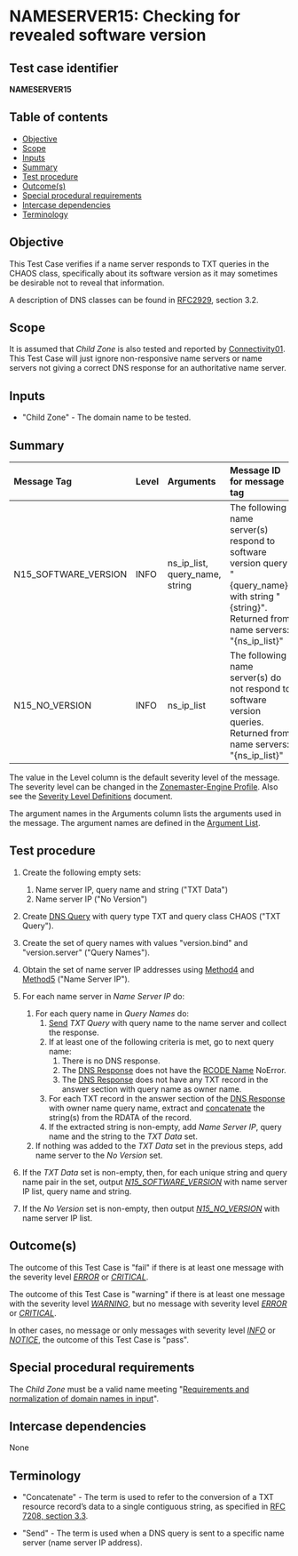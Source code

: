 # NAMESERVER15: Checking for revealed software version

## Test case identifier
**NAMESERVER15**

## Table of contents

* [Objective](#objective)
* [Scope](#scope)
* [Inputs](#inputs)
* [Summary](#summary)
* [Test procedure](#test-procedure)
* [Outcome(s)](#outcomes)
* [Special procedural requirements](#special-procedural-requirements)
* [Intercase dependencies](#intercase-dependencies)
* [Terminology](#terminology)

## Objective

This Test Case verifies if a name server responds to TXT queries in the CHAOS class, specifically
about its software version as it may sometimes be desirable not to reveal that information.

A description of DNS classes can be found in [RFC2929], section 3.2.

## Scope

It is assumed that *Child Zone* is also tested and reported by [Connectivity01].
This Test Case will just ignore non-responsive name servers or name servers not
giving a correct DNS response for an authoritative name server.

## Inputs

* "Child Zone" - The domain name to be tested.

## Summary

Message Tag                 | Level   | Arguments                      | Message ID for message tag
:---------------------------|:--------|:-------------------------------|:----------------------------------------------------------------------------------------------------------------------------
N15_SOFTWARE_VERSION        | INFO    | ns_ip_list, query_name, string | The following name server(s) respond to software version query "{query_name}" with string "{string}". Returned from name servers: "{ns_ip_list}"
N15_NO_VERSION              | INFO    | ns_ip_list                     | The following name server(s) do not respond to software version queries. Returned from name servers: "{ns_ip_list}"

The value in the Level column is the default severity level of the message. The
severity level can be changed in the [Zonemaster-Engine Profile]. Also see the
[Severity Level Definitions] document.

The argument names in the Arguments column lists the arguments used in the
message. The argument names are defined in the [Argument List].

## Test procedure

1. Create the following empty sets:
   1. Name server IP, query name and string ("TXT Data")
   2. Name server IP ("No Version")

2. Create [DNS Query] with query type TXT and query class CHAOS ("TXT Query").

3. Create the set of query names with values "version.bind"
   and "version.server" ("Query Names").

4. Obtain the set of name server IP addresses using [Method4] and
   [Method5] ("Name Server IP").

5. For each name server in *Name Server IP* do:
   1. For each query name in *Query Names* do:
      1. [Send] *TXT Query* with query name to
         the name server and collect the response.
      2. If at least one of the following criteria is met, go to next query name:
         1. There is no DNS response.
         2. The [DNS Response] does not have the [RCODE Name] NoError.
         3. The [DNS Response] does not have any TXT record in the
            answer section with query name as owner name.
      3. For each TXT record in the answer section of the [DNS Response]
         with owner name query name, extract and [concatenate] the string(s)
         from the RDATA of the record.
      4. If the extracted string is non-empty, add *Name Server IP*, query name
         and the string to the *TXT Data* set.
   2. If nothing was added to the *TXT Data* set in the previous steps,
      add name server to the *No Version* set.

6. If the *TXT Data* set is non-empty, then, for each unique
   string and query name pair in the set, output *[N15_SOFTWARE_VERSION]*
   with name server IP list, query name and string.

7. If the *No Version* set is non-empty, then output
   *[N15_NO_VERSION]* with name server IP list.

## Outcome(s)

The outcome of this Test Case is "fail" if there is at least one message
with the severity level *[ERROR]* or *[CRITICAL]*.

The outcome of this Test Case is "warning" if there is at least one message
with the severity level *[WARNING]*, but no message with severity level
*[ERROR]* or *[CRITICAL]*.

In other cases, no message or only messages with severity level
*[INFO]* or *[NOTICE]*, the outcome of this Test Case is "pass".

## Special procedural requirements

The *Child Zone* must be a valid name meeting
"[Requirements and normalization of domain names in input]".

## Intercase dependencies

None

## Terminology

* "Concatenate" - The term is used to refer to the conversion of a TXT
  resource record’s data to a single contiguous string, as specified in [RFC
  7208, section 3.3][RFC7208#3.3].

* "Send" - The term is used when a DNS query is sent to
  a specific name server (name server IP address).

[Argument List]:                                                https://github.com/zonemaster/zonemaster-engine/blob/master/docs/logentry_args.md
[Concatenate]:                                                  #terminology
[Connectivity01]:                                               ../Connectivity-TP/connectivity01.md
[CRITICAL]:                                                     ../SeverityLevelDefinitions.md#critical
[DEBUG]:                                                        ../SeverityLevelDefinitions.md#notice
[DNS Query and Response Defaults]:                              ../DNSQueryAndResponseDefaults.md
[DNS Query]:                                                    ../DNSQueryAndResponseDefaults.md#default-setting-in-dns-query
[DNS Response]:                                                 ./DNSQueryAndResponseDefaults.md#default-handling-of-a-dns-response
[ERROR]:                                                        ../SeverityLevelDefinitions.md#error
[INFO]:                                                         ../SeverityLevelDefinitions.md#info
[Message Tag Specification]:                                    ../../../../internal/templates/specifications/tests/MessageTagSpecification.md
[Method4]:                                                      ../Methods.md#method-4-obtain-glue-address-records-from-parent
[Method5]:                                                      ../Methods.md#method-5-obtain-the-name-server-address-records-from-child
[Methods]:                                                      ../Methods.md
[N15_NO_VERSION]:                                               #summary
[N15_SOFTWARE_VERSION]:                                         #summary
[NOTICE]:                                                       ../SeverityLevelDefinitions.md#notice
[RCODE Name]:                                                   https://www.iana.org/assignments/dns-parameters/dns-parameters.xhtml#dns-parameters-6
[Requirements and normalization of domain names in input]:      https://github.com/zonemaster/zonemaster/blob/develop/docs/specifications/tests/RequirementsAndNormalizationOfDomainNames.md
[RFC2929]:                                                      https://datatracker.ietf.org/doc/html/rfc2929#section-3.2
[RFC7208#3.3]:                                                  https://datatracker.ietf.org/doc/html/rfc7208#section-3.3
[Send]:                                                         #terminology
[Severity Level Definitions]:                                   ../SeverityLevelDefinitions.md
[Test Case Identifier Specification]:                           ../../../../internal/templates/specifications/tests/TestCaseIdentifierSpecification.md
[WARNING]:                                                      ../SeverityLevelDefinitions.md#warning
[Zonemaster-Engine Profile]:                                    https://github.com/zonemaster/zonemaster-engine/blob/master/docs/Profiles.md